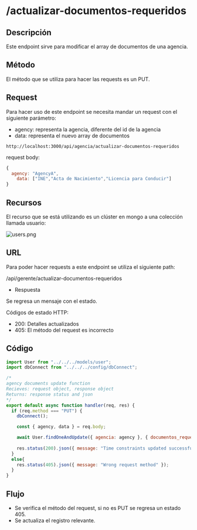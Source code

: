 # /actualizar-documentos-requeridos

## Descripción

Este endpoint sirve para modificar el array de documentos de una agencia.

## Método

El método que se utiliza para hacer las requests es un PUT.

## Request

Para hacer uso de este endpoint se necesita mandar un request con el siguiente parámetro:

- agency: representa la agencia, diferente del id de la agencia
- data: representa el nuevo array de documentos

```
http://localhost:3000/api/agencia/actualizar-documentos-requeridos
```

request body:

```jsx
{
  agency: "AgencyA", 
	data: ["INE","Acta de Nacimiento","Licencia para Conducir"] 
}
```

## Recursos

El recurso que se está utilizando es un clúster en mongo a una colección llamada usuario: 

![users.png](actualizar-documentos-requeridos%200fdbce131c374c71907c5e0d56a075ef/users.png)

## URL

Para poder hacer requests a este endpoint se utiliza el siguiente path:

/api/gerente/actualizar-documentos-requeridos

- Respuesta

Se regresa un mensaje con el estado.

Códigos de estado HTTP:

- 200: Detalles actualizados
- 405: El método del request es incorrecto

## Código

```jsx
import User from "../../../models/user";
import dbConnect from "../../../config/dbConnect";

/* 
agency documents update function
Recieves: request object, response object
Returns: response status and json 
*/
export default async function handler(req, res) {
  if (req.method === "PUT") {
    dbConnect();

    const { agency, data } = req.body;

    await User.findOneAndUpdate({ agencia: agency }, { documentos_requeridos_agencia: data });
    
    res.status(200).json({ message: "Time constraints updated successfully" });    
  }
  else{
    res.status(405).json({ message: "Wrong request method" });
  }
}
```

## Flujo

- Se verifica el método del request, si no es PUT se regresa un estado 405.
- Se actualiza el registro relevante.